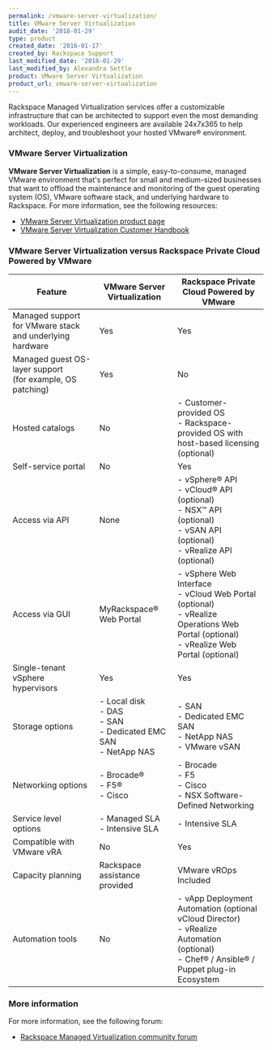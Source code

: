 ```yaml
---
permalink: /vmware-server-virtualization/
title: VMware Server Virtualization
audit_date: '2018-01-29'
type: product
created_date: '2016-01-17'
created_by: Rackspace Support
last_modified_date: '2018-01-29'
last_modified_by: Alexandra Settle
product: VMware Server Virtualization
product_url: vmware-server-virtualization
---
```


Rackspace Managed Virtualization services offer a customizable infrastructure that
can be architected to support even the most demanding workloads. Our experienced
engineers are available 24x7x365 to help architect, deploy, and troubleshoot your
hosted VMware&reg; environment.

### VMware Server Virtualization

**VMware Server Virtualization** is a simple, easy-to-consume, managed VMware
environment that's perfect for small and medium-sized businesses that want
to offload the maintenance and monitoring of the guest operating system (OS), VMware software
stack, and underlying hardware to Rackspace. For more information, see the following resources:

- [VMware Server Virtualization product page](https://www.rackspace.com/managed-hosting/vmware/server-virtualization)
- [VMware Server Virtualization Customer Handbook](https://developer.rackspace.com/docs/docs-vmware-server-virt/server-virt-handbook)

### VMware Server Virtualization versus Rackspace Private Cloud Powered by VMware

| Feature | VMware Server Virtualization | Rackspace Private Cloud Powered by VMware |
| --- | --- | --- |
| Managed support for VMware stack and underlying hardware | Yes | Yes |
| Managed guest OS-layer support<br/>(for example, OS patching) | Yes | No |
| Hosted catalogs | No | - Customer-provided OS<br/>- Rackspace-provided OS with host-based licensing (optional) |
| Self-service portal | No | Yes |
| Access via API | None | - vSphere&reg; API<br/>- vCloud&reg; API (optional)<br/>- NSX&trade; API (optional)<br/>- vSAN API (optional)<br/>- vRealize API (optional) |
| Access via GUI |  MyRackspace&reg; Web Portal | - vSphere Web Interface<br/>- vCloud Web Portal (optional)<br/>- vRealize Operations Web Portal (optional)<br/>- vRealize Web Portal (optional) |
| Single-tenant vSphere hypervisors | Yes | Yes |
| Storage options | - Local disk <br/>- DAS <br/>- SAN <br/>- Dedicated EMC SAN <br/>- NetApp NAS | - SAN <br/>- Dedicated EMC SAN <br/>- NetApp NAS <br/>- VMware vSAN |
| Networking options | - Brocade&reg;<br/>- F5&reg;<br/>- Cisco | - Brocade<br/>- F5<br/>- Cisco<br/>- NSX Software-Defined Networking |
| Service level options | - Managed SLA<br/>- Intensive SLA | - Intensive SLA |
| Compatible with VMware vRA | No | Yes |
| Capacity planning | Rackspace assistance provided | VMware vROps Included |
| Automation tools | No | - vApp Deployment Automation (optional vCloud Director)<br/>- vRealize Automation (optional)<br/>- Chef&reg; / Ansible&reg; / Puppet plug-in Ecosystem |

### More information

For more information, see the following forum:

- [Rackspace Managed Virtualization community forum](https://community.rackspace.com/products/f/52)
